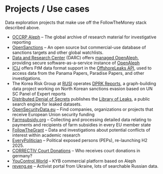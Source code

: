 # Projects / Use cases

Data exploration projects that make use off the FollowTheMoney stack described above.

- [OCCRP Aleph](https://aleph.occrp.org) – The global archive of research material for investigative reporting
- [OpenSanctions](https://opensanctions.org) – An open source but commercial-use database of sanctions targets and other global watchlists.
- [Data and Research Center](https://dataresearchcenter.org/) (DARC) offers [managed OpenAleph](https://openaleph.org/managed/), providing secure software-as-a-service instance of [OpenAleph](https://www.openaleph.org)
- [ICIJ](https://www.icij.org) offers FtM data format support in the [OffshoreLeaks API](https://offshoreleaks.icij.org/schema/ftm), used to access data from the Panama Papers, Paradise Papers, and other investigations.
- The Korea Risk Group at [RUSI](https://www.rusi.org/) operates [DPRK Reports](https://dprk-reports.org/), a graph-building data project working on North Korean sanctions evasion based on UN SC Panel of Expert reports
- [Distributed Denial of Secrets](https://ddosecrets.com/) publishes the  [Library of Leaks](https://search.libraryofleaks.org), a public search engine for leaked datasets.
- [OpenSecurityData.eu](https://opensecuritydata.eu/) – Find companies, organizations or projects that receive European Union security funding
- [Farmsubsidy.org](https://farmsubsidy.org) – Collecting and processing detailed data relating to payments and recipients of farm subsidies in every EU member state
- [FollowTheGrant](https://followthegrant.org) – Data and investigations about potential conflicts of interest within academic research
- [EveryPolitician](https://everypolitician.org) – Political exposed persons (PEPs), re-launching H2 2025.
- [CORRECTIV Court Donations](https://spendengerichte.correctiv.org) – Who receives court donations in germany?
- [YouControl.World](https://youcontrol.world/data-coverage) – KYB commercial platform based on Aleph
- [reveng.ee](https://reveng.ee/) – Activist portal from Ukraine, lots of searchable Russian data.
